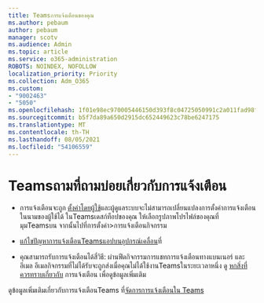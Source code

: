 ```yaml
---
title: Teamsการแจ้งเตือนของคุณ
ms.author: pebaum
author: pebaum
manager: scotv
ms.audience: Admin
ms.topic: article
ms.service: o365-administration
ROBOTS: NOINDEX, NOFOLLOW
localization_priority: Priority
ms.collection: Adm_O365
ms.custom:
- "9002463"
- "5050"
ms.openlocfilehash: 1f01e98ec970005446150d393f8c04725050991c2a011fad98f22113f2246681
ms.sourcegitcommit: b5f7da89a650d2915dc652449623c78be6247175
ms.translationtype: MT
ms.contentlocale: th-TH
ms.lasthandoff: 08/05/2021
ms.locfileid: "54106559"
---
```

# <a name="teams-notifications-faq"></a>Teamsถามที่ถามบ่อยเกี่ยวกับการแจ้งเตือน


- การแจ้งเตือนจะถูก [ตั้งค่าโดยผู้ใช้](https://support.microsoft.com/office/1cc31834-5fe5-412b-8edb-43fecc78413d)และผู้ดูแลระบบจะไม่สามารถเปลี่ยนแปลงการตั้งค่าการแจ้งเตือนในนามของผู้ใช้ได้ ในTeamsเดสก์ท็อปของคุณ ให้เลือกรูปภาพโปรไฟล์ของคุณที่มุมTeamsบน จากนั้นไปที่การตั้งค่า>การแจ้งเตือนกิจกรรม

- [แก้ไขปัญหาการแจ้งเตือนTeamsแอปบนอุปกรณ์เคลื่อน](https://support.microsoft.com/office/6d125ac2-e440-4fab-8e4c-2227a52d460c)ที่

- คุณสามารถรับการแจ้งเตือนได้สี่วิธี: ผ่านฟีดกิจกรรมการแชทการแจ้งเตือนทางแบนเนอร์ และอีเมล อีเมลกิจกรรมที่ไม่ได้รับจะถูกส่งเมื่อคุณไม่ได้ใช้งานTeamsในระยะเวลาหนึ่ง ดู [หกสิ่งที่ควรทราบเกี่ยวกับ](https://support.microsoft.com/office/abb62c60-3d15-4968-b86a-42fea9c22cf4) การแจ้งเตือน เพื่อดูข้อมูลเพิ่มเติม

ดูข้อมูลเพิ่มเติมเกี่ยวกับการแจ้งเตือนTeams ที่[จัดการการแจ้งเตือนใน Teams](https://support.office.com/article/1cc31834-5fe5-412b-8edb-43fecc78413d#ID0EAABAAA)

